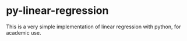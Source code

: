 # py-linear-regression

This is a very simple implementation of linear regression with python, for academic use.
